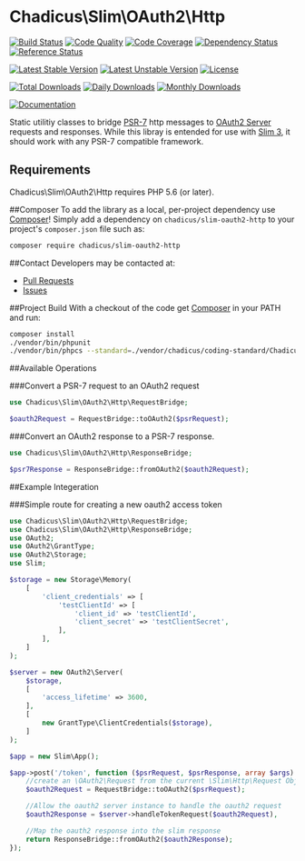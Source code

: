 # Chadicus\Slim\OAuth2\Http

[![Build Status](https://travis-ci.org/chadicus/slim-oauth2-http.svg?branch=master)](https://travis-ci.org/chadicus/slim-oauth2-http)
[![Code Quality](https://scrutinizer-ci.com/g/chadicus/slim-oauth2-http/badges/quality-score.png?b=master)](https://scrutinizer-ci.com/g/chadicus/slim-oauth2-http/?branch=master)
[![Code Coverage](https://coveralls.io/repos/github/chadicus/slim-oauth2-http/badge.svg?branch=master)](https://coveralls.io/github/chadicus/slim-oauth2-http?branch=master)
[![Dependency Status](https://www.versioneye.com/user/projects/584459fdb1c38c0aa1cd471b/badge.svg?style=flat)](https://www.versioneye.com/user/projects/584459fdb1c38c0aa1cd471b)
[![Reference Status](https://www.versioneye.com/php/chadicus:slim-oauth2-http/reference_badge.svg?style=flat)](https://www.versioneye.com/php/chadicus:slim-oauth2-http/references)

[![Latest Stable Version](https://poser.pugx.org/chadicus/slim-oauth2-http/v/stable)](https://packagist.org/packages/chadicus/slim-oauth2-http)
[![Latest Unstable Version](https://poser.pugx.org/chadicus/slim-oauth2-http/v/unstable)](https://packagist.org/packages/chadicus/slim-oauth2-http)
[![License](https://poser.pugx.org/chadicus/slim-oauth2-http/license)](https://packagist.org/packages/chadicus/slim-oauth2-http)

[![Total Downloads](https://poser.pugx.org/chadicus/slim-oauth2-http/downloads)](https://packagist.org/packages/chadicus/slim-oauth2-http)
[![Daily Downloads](https://poser.pugx.org/chadicus/slim-oauth2-http/d/daily)](https://packagist.org/packages/chadicus/slim-oauth2-http)
[![Monthly Downloads](https://poser.pugx.org/chadicus/slim-oauth2-http/d/monthly)](https://packagist.org/packages/chadicus/slim-oauth2-http)

[![Documentation](https://img.shields.io/badge/reference-phpdoc-blue.svg?style=flat)](http://pholiophp.org/chadicus/slim-oauth2-http)

Static utilitiy classes to bridge [PSR-7](http://www.php-fig.org/psr/psr-7/) http messages to [OAuth2 Server](http://bshaffer.github.io/oauth2-server-php-docs/) requests and responses. While this libray is entended for use with [Slim 3](http://www.slimframework.com/), it should work with any PSR-7 compatible framework.

## Requirements

Chadicus\Slim\OAuth2\Http requires PHP 5.6 (or later).

##Composer
To add the library as a local, per-project dependency use [Composer](http://getcomposer.org)! Simply add a dependency on `chadicus/slim-oauth2-http` to your project's `composer.json` file such as:

```sh
composer require chadicus/slim-oauth2-http
```

##Contact
Developers may be contacted at:

 * [Pull Requests](https://github.com/chadicus/slim-oauth2-http/pulls)
 * [Issues](https://github.com/chadicus/slim-oauth2-http/issues)

##Project Build
With a checkout of the code get [Composer](http://getcomposer.org) in your PATH and run:

```sh
composer install
./vendor/bin/phpunit
./vendor/bin/phpcs --standard=./vendor/chadicus/coding-standard/Chadicus -n src
```

##Available Operations

###Convert a PSR-7 request to an OAuth2 request
```php
use Chadicus\Slim\OAuth2\Http\RequestBridge;

$oauth2Request = RequestBridge::toOAuth2($psrRequest);
```

###Convert an OAuth2 response to a PSR-7 response.
```php
use Chadicus\Slim\OAuth2\Http\ResponseBridge;

$psr7Response = ResponseBridge::fromOAuth2($oauth2Request);
```

##Example Integeration

###Simple route for creating a new oauth2 access token
```php
use Chadicus\Slim\OAuth2\Http\RequestBridge;
use Chadicus\Slim\OAuth2\Http\ResponseBridge;
use OAuth2;
use OAuth2\GrantType;
use OAuth2\Storage;
use Slim;

$storage = new Storage\Memory(
    [
        'client_credentials' => [
            'testClientId' => [
                'client_id' => 'testClientId',
                'client_secret' => 'testClientSecret',
            ],
        ],
    ]
);

$server = new OAuth2\Server(
    $storage,
    [
        'access_lifetime' => 3600,
    ],
    [
        new GrantType\ClientCredentials($storage),
    ]
);

$app = new Slim\App();

$app->post('/token', function ($psrRequest, $psrResponse, array $args) use ($app, $server) {
    //create an \OAuth2\Request from the current \Slim\Http\Request Object
    $oauth2Request = RequestBridge::toOAuth2($psrRequest);

    //Allow the oauth2 server instance to handle the oauth2 request
    $oauth2Response = $server->handleTokenRequest($oauth2Request),

    //Map the oauth2 response into the slim response
    return ResponseBridge::fromOAuth2($oauth2Response);
});

```
